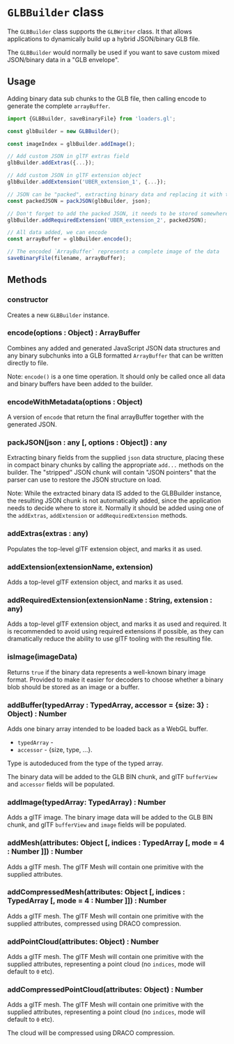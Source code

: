 # `GLBBuilder` class

The `GLBBuilder` class supports the `GLBWriter` class. It that allows applications to dynamically build up a hybrid JSON/binary GLB file.

The `GLBBuilder` would normally be used if you want to save custom mixed JSON/binary data in a "GLB envelope".


## Usage

Adding binary data sub chunks to the GLB file, then calling encode to generate the complete `arrayBuffer`.

```js
import {GLBBuilder, saveBinaryFile} from 'loaders.gl';

const glbBuilder = new GLBBuilder();

const imageIndex = glbBuilder.addImage();

// Add custom JSON in glTF extras field
glbBuilder.addExtras({...});

// Add custom JSON in glTF extension object
glbBuilder.addExtension('UBER_extension_1', {...});

// JSON can be "packed", extracting binary data and replacing it with tokens.
const packedJSON = packJSON(glbBuilder, json);

// Don't forget to add the packed JSON, it needs to be stored somewhere
glbBuilder.addRequiredExtension('UBER_extension_2', packedJSON);

// All data added, we can encode
const arrayBuffer = glbBuilder.encode();

// The encoded `ArrayBuffer` represents a complete image of the data
saveBinaryFile(filename, arrayBuffer);
```


## Methods

### constructor

Creates a new `GLBBuilder` instance.


### encode(options : Object) : ArrayBuffer

Combines any added and generated JavaScript JSON data structures and any binary subchunks into a GLB formatted `ArrayBuffer` that can be written directly to file.

Note: `encode()` is a one time operation. It should only be called once all data and binary buffers have been added to the builder.


### encodeWithMetadata(options : Object)

A version of `encode` that return the final arrayBuffer together with the generated JSON.


### packJSON(json : any [, options : Object]) : any

Extracting binary fields from the supplied `json` data structure, placing these in compact binary chunks by calling the appropriate `add...` methods on the builder. The "stripped" JSON chunk will contain "JSON pointers" that the parser can use to restore the JSON structure on load.

Note: While the extracted binary data IS added to the GLBBuilder instance, the resulting JSON chunk is not automatically added, since the application needs to decide where to store it. Normally it should be added using one of the `addExtras`, `addExtension` or `addRequiredExtension` methods.


### addExtras(extras : any)

Populates the top-level glTF extension object, and marks it as used.


### addExtension(extensionName, extension)

Adds a top-level glTF extension object, and marks it as used.


### addRequiredExtension(extensionName : String, extension : any)

Adds a top-level glTF extension object, and marks it as used and required. It is recommended to avoid using required extensions if possible, as they can dramatically reduce the ability to use glTF tooling with the resulting file.


### isImage(imageData)

Returns `true` if the binary data represents a well-known binary image format. Provided to make it easier for decoders to choose whether a binary blob should be stored as an image or a buffer.


### addBuffer(typedArray : TypedArray, accessor = {size: 3} : Object) : Number

Adds one binary array intended to be loaded back as a WebGL buffer.

* `typedArray` -
* `accessor` - {size, type, ...}.

Type is autodeduced from the type of the typed array.

The binary data will be added to the GLB BIN chunk, and glTF `bufferView` and `accessor` fields will be populated.


### addImage(typedArray: TypedArray) : Number

Adds a glTF image. The binary image data will be added to the GLB BIN chunk, and glTF `bufferView` and `image` fields will be populated.


### addMesh(attributes: Object [, indices : TypedArray [, mode = 4 : Number ]]) : Number

Adds a glTF mesh. The glTF Mesh will contain one primitive with the supplied attributes.


### addCompressedMesh(attributes: Object [, indices : TypedArray [, mode = 4 : Number ]]) : Number

Adds a glTF mesh. The glTF Mesh will contain one primitive with the supplied attributes, compressed using DRACO compression.


### addPointCloud(attributes: Object) : Number

Adds a glTF mesh. The glTF Mesh will contain one primitive with the supplied attributes, representing a point cloud (no `indices`, mode will default to `0` etc).


### addCompressedPointCloud(attributes: Object) : Number

Adds a glTF mesh. The glTF Mesh will contain one primitive with the supplied attributes, representing a point cloud (no `indices`, mode will default to `0` etc).

The cloud will be compressed using DRACO compression.

